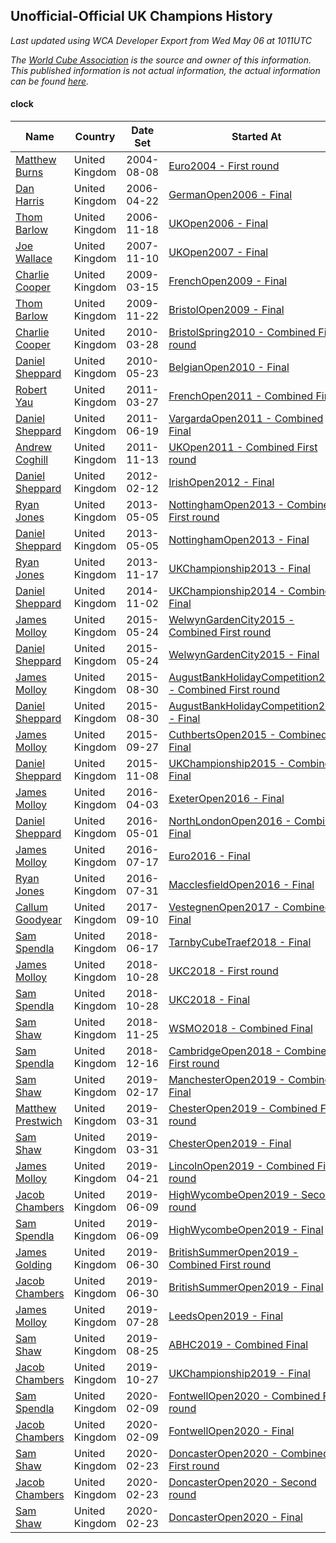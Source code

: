 ## Unofficial-Official UK Champions History

*Last updated using WCA Developer Export from Wed May 06 at 1011UTC*

*The [World Cube Association](https://www.worldcubeassociation.org) is the source and owner of this information. This published information is not actual information, the actual information can be found [here](https://www.worldcubeassociation.org/results).*

#### clock

|Name|Country|Date Set|Started At|Ended At|Days Held|  
|--|--|--|--|--|--|  
|[Matthew Burns](https://www.worldcubeassociation.org/persons/2004BURN01)|United Kingdom|2004-08-08|[Euro2004 - First round](https://www.worldcubeassociation.org/competitions/Euro2004/results/all#eclock_1)|1 year after [Euro2004](https://www.worldcubeassociation.org/competitions/Euro2004/results/all#eclock_f)|365|  
|[Dan Harris](https://www.worldcubeassociation.org/persons/2003HARR01)|United Kingdom|2006-04-22|[GermanOpen2006 - Final](https://www.worldcubeassociation.org/competitions/GermanOpen2006/results/all#eclock_f)|[UKOpen2006 - Final](https://www.worldcubeassociation.org/competitions/UKOpen2006/results/all#eclock_f)|210|  
|[Thom Barlow](https://www.worldcubeassociation.org/persons/2006BARL01)|United Kingdom|2006-11-18|[UKOpen2006 - Final](https://www.worldcubeassociation.org/competitions/UKOpen2006/results/all#eclock_f)|[UKOpen2007 - Final](https://www.worldcubeassociation.org/competitions/UKOpen2007/results/all#eclock_f)|357|  
|[Joe Wallace](https://www.worldcubeassociation.org/persons/2006WALL01)|United Kingdom|2007-11-10|[UKOpen2007 - Final](https://www.worldcubeassociation.org/competitions/UKOpen2007/results/all#eclock_f)|1 year after [UKOpen2007](https://www.worldcubeassociation.org/competitions/UKOpen2007/results/all#eclock_f)|366|  
|[Charlie Cooper](https://www.worldcubeassociation.org/persons/2007COOP01)|United Kingdom|2009-03-15|[FrenchOpen2009 - Final](https://www.worldcubeassociation.org/competitions/FrenchOpen2009/results/all#eclock_f)|[BristolOpen2009 - Final](https://www.worldcubeassociation.org/competitions/BristolOpen2009/results/all#eclock_f)|252|  
|[Thom Barlow](https://www.worldcubeassociation.org/persons/2006BARL01)|United Kingdom|2009-11-22|[BristolOpen2009 - Final](https://www.worldcubeassociation.org/competitions/BristolOpen2009/results/all#eclock_f)|[BristolSpring2010 - Combined First round](https://www.worldcubeassociation.org/competitions/BristolSpring2010/results/all#eclock_d)|126|  
|[Charlie Cooper](https://www.worldcubeassociation.org/persons/2007COOP01)|United Kingdom|2010-03-28|[BristolSpring2010 - Combined First round](https://www.worldcubeassociation.org/competitions/BristolSpring2010/results/all#eclock_d)|[BelgianOpen2010 - Final](https://www.worldcubeassociation.org/competitions/BelgianOpen2010/results/all#eclock_f)|56|  
|[Daniel Sheppard](https://www.worldcubeassociation.org/persons/2009SHEP01)|United Kingdom|2010-05-23|[BelgianOpen2010 - Final](https://www.worldcubeassociation.org/competitions/BelgianOpen2010/results/all#eclock_f)|[FrenchOpen2011 - Combined Final](https://www.worldcubeassociation.org/competitions/FrenchOpen2011/results/all#eclock_c)|308|  
|[Robert Yau](https://www.worldcubeassociation.org/persons/2009YAUR01)|United Kingdom|2011-03-27|[FrenchOpen2011 - Combined Final](https://www.worldcubeassociation.org/competitions/FrenchOpen2011/results/all#eclock_c)|[VargardaOpen2011 - Combined Final](https://www.worldcubeassociation.org/competitions/VargardaOpen2011/results/all#eclock_c)|84|  
|[Daniel Sheppard](https://www.worldcubeassociation.org/persons/2009SHEP01)|United Kingdom|2011-06-19|[VargardaOpen2011 - Combined Final](https://www.worldcubeassociation.org/competitions/VargardaOpen2011/results/all#eclock_c)|[UKOpen2011 - Combined First round](https://www.worldcubeassociation.org/competitions/UKOpen2011/results/all#eclock_d)|147|  
|[Andrew Coghill](https://www.worldcubeassociation.org/persons/2009COGH01)|United Kingdom|2011-11-13|[UKOpen2011 - Combined First round](https://www.worldcubeassociation.org/competitions/UKOpen2011/results/all#eclock_d)|[IrishOpen2012 - Final](https://www.worldcubeassociation.org/competitions/IrishOpen2012/results/all#eclock_f)|91|  
|[Daniel Sheppard](https://www.worldcubeassociation.org/persons/2009SHEP01)|United Kingdom|2012-02-12|[IrishOpen2012 - Final](https://www.worldcubeassociation.org/competitions/IrishOpen2012/results/all#eclock_f)|[NottinghamOpen2013 - Combined First round](https://www.worldcubeassociation.org/competitions/NottinghamOpen2013/results/all#eclock_d)|448|  
|[Ryan Jones](https://www.worldcubeassociation.org/persons/2012JONE03)|United Kingdom|2013-05-05|[NottinghamOpen2013 - Combined First round](https://www.worldcubeassociation.org/competitions/NottinghamOpen2013/results/all#eclock_d)|[NottinghamOpen2013 - Final](https://www.worldcubeassociation.org/competitions/NottinghamOpen2013/results/all#eclock_f)|0|  
|[Daniel Sheppard](https://www.worldcubeassociation.org/persons/2009SHEP01)|United Kingdom|2013-05-05|[NottinghamOpen2013 - Final](https://www.worldcubeassociation.org/competitions/NottinghamOpen2013/results/all#eclock_f)|[UKChampionship2013 - Final](https://www.worldcubeassociation.org/competitions/UKChampionship2013/results/all#eclock_f)|196|  
|[Ryan Jones](https://www.worldcubeassociation.org/persons/2012JONE03)|United Kingdom|2013-11-17|[UKChampionship2013 - Final](https://www.worldcubeassociation.org/competitions/UKChampionship2013/results/all#eclock_f)|[UKChampionship2014 - Combined Final](https://www.worldcubeassociation.org/competitions/UKChampionship2014/results/all#eclock_c)|350|  
|[Daniel Sheppard](https://www.worldcubeassociation.org/persons/2009SHEP01)|United Kingdom|2014-11-02|[UKChampionship2014 - Combined Final](https://www.worldcubeassociation.org/competitions/UKChampionship2014/results/all#eclock_c)|[WelwynGardenCity2015 - Combined First round](https://www.worldcubeassociation.org/competitions/WelwynGardenCity2015/results/all#eclock_d)|203|  
|[James Molloy](https://www.worldcubeassociation.org/persons/2011MOLL01)|United Kingdom|2015-05-24|[WelwynGardenCity2015 - Combined First round](https://www.worldcubeassociation.org/competitions/WelwynGardenCity2015/results/all#eclock_d)|[WelwynGardenCity2015 - Final](https://www.worldcubeassociation.org/competitions/WelwynGardenCity2015/results/all#eclock_f)|0|  
|[Daniel Sheppard](https://www.worldcubeassociation.org/persons/2009SHEP01)|United Kingdom|2015-05-24|[WelwynGardenCity2015 - Final](https://www.worldcubeassociation.org/competitions/WelwynGardenCity2015/results/all#eclock_f)|[AugustBankHolidayCompetition2015 - Combined First round](https://www.worldcubeassociation.org/competitions/AugustBankHolidayCompetition2015/results/all#eclock_d)|98|  
|[James Molloy](https://www.worldcubeassociation.org/persons/2011MOLL01)|United Kingdom|2015-08-30|[AugustBankHolidayCompetition2015 - Combined First round](https://www.worldcubeassociation.org/competitions/AugustBankHolidayCompetition2015/results/all#eclock_d)|[AugustBankHolidayCompetition2015 - Final](https://www.worldcubeassociation.org/competitions/AugustBankHolidayCompetition2015/results/all#eclock_f)|0|  
|[Daniel Sheppard](https://www.worldcubeassociation.org/persons/2009SHEP01)|United Kingdom|2015-08-30|[AugustBankHolidayCompetition2015 - Final](https://www.worldcubeassociation.org/competitions/AugustBankHolidayCompetition2015/results/all#eclock_f)|[CuthbertsOpen2015 - Combined Final](https://www.worldcubeassociation.org/competitions/CuthbertsOpen2015/results/all#eclock_c)|28|  
|[James Molloy](https://www.worldcubeassociation.org/persons/2011MOLL01)|United Kingdom|2015-09-27|[CuthbertsOpen2015 - Combined Final](https://www.worldcubeassociation.org/competitions/CuthbertsOpen2015/results/all#eclock_c)|[UKChampionship2015 - Combined Final](https://www.worldcubeassociation.org/competitions/UKChampionship2015/results/all#eclock_c)|42|  
|[Daniel Sheppard](https://www.worldcubeassociation.org/persons/2009SHEP01)|United Kingdom|2015-11-08|[UKChampionship2015 - Combined Final](https://www.worldcubeassociation.org/competitions/UKChampionship2015/results/all#eclock_c)|[ExeterOpen2016 - Final](https://www.worldcubeassociation.org/competitions/ExeterOpen2016/results/all#eclock_f)|147|  
|[James Molloy](https://www.worldcubeassociation.org/persons/2011MOLL01)|United Kingdom|2016-04-03|[ExeterOpen2016 - Final](https://www.worldcubeassociation.org/competitions/ExeterOpen2016/results/all#eclock_f)|[NorthLondonOpen2016 - Combined Final](https://www.worldcubeassociation.org/competitions/NorthLondonOpen2016/results/all#eclock_c)|28|  
|[Daniel Sheppard](https://www.worldcubeassociation.org/persons/2009SHEP01)|United Kingdom|2016-05-01|[NorthLondonOpen2016 - Combined Final](https://www.worldcubeassociation.org/competitions/NorthLondonOpen2016/results/all#eclock_c)|[Euro2016 - Final](https://www.worldcubeassociation.org/competitions/Euro2016/results/all#eclock_f)|77|  
|[James Molloy](https://www.worldcubeassociation.org/persons/2011MOLL01)|United Kingdom|2016-07-17|[Euro2016 - Final](https://www.worldcubeassociation.org/competitions/Euro2016/results/all#eclock_f)|[MacclesfieldOpen2016 - Final](https://www.worldcubeassociation.org/competitions/MacclesfieldOpen2016/results/all#eclock_f)|14|  
|[Ryan Jones](https://www.worldcubeassociation.org/persons/2012JONE03)|United Kingdom|2016-07-31|[MacclesfieldOpen2016 - Final](https://www.worldcubeassociation.org/competitions/MacclesfieldOpen2016/results/all#eclock_f)|1 year after [ABHC2016](https://www.worldcubeassociation.org/competitions/ABHC2016/results/all#eclock_f)|393|  
|[Callum Goodyear](https://www.worldcubeassociation.org/persons/2012GOOD02)|United Kingdom|2017-09-10|[VestegnenOpen2017 - Combined Final](https://www.worldcubeassociation.org/competitions/VestegnenOpen2017/results/all#eclock_c)|[TarnbyCubeTraef2018 - Final](https://www.worldcubeassociation.org/competitions/TarnbyCubeTraef2018/results/all#eclock_f)|280|  
|[Sam Spendla](https://www.worldcubeassociation.org/persons/2015SPEN01)|United Kingdom|2018-06-17|[TarnbyCubeTraef2018 - Final](https://www.worldcubeassociation.org/competitions/TarnbyCubeTraef2018/results/all#eclock_f)|[UKC2018 - First round](https://www.worldcubeassociation.org/competitions/UKC2018/results/all#eclock_1)|133|  
|[James Molloy](https://www.worldcubeassociation.org/persons/2011MOLL01)|United Kingdom|2018-10-28|[UKC2018 - First round](https://www.worldcubeassociation.org/competitions/UKC2018/results/all#eclock_1)|[UKC2018 - Final](https://www.worldcubeassociation.org/competitions/UKC2018/results/all#eclock_f)|0|  
|[Sam Spendla](https://www.worldcubeassociation.org/persons/2015SPEN01)|United Kingdom|2018-10-28|[UKC2018 - Final](https://www.worldcubeassociation.org/competitions/UKC2018/results/all#eclock_f)|[WSMO2018 - Combined Final](https://www.worldcubeassociation.org/competitions/WSMO2018/results/all#eclock_c)|28|  
|[Sam Shaw](https://www.worldcubeassociation.org/persons/2016SHAW02)|United Kingdom|2018-11-25|[WSMO2018 - Combined Final](https://www.worldcubeassociation.org/competitions/WSMO2018/results/all#eclock_c)|[CambridgeOpen2018 - Combined First round](https://www.worldcubeassociation.org/competitions/CambridgeOpen2018/results/all#eclock_d)|21|  
|[Sam Spendla](https://www.worldcubeassociation.org/persons/2015SPEN01)|United Kingdom|2018-12-16|[CambridgeOpen2018 - Combined First round](https://www.worldcubeassociation.org/competitions/CambridgeOpen2018/results/all#eclock_d)|[ManchesterOpen2019 - Combined Final](https://www.worldcubeassociation.org/competitions/ManchesterOpen2019/results/all#eclock_c)|63|  
|[Sam Shaw](https://www.worldcubeassociation.org/persons/2016SHAW02)|United Kingdom|2019-02-17|[ManchesterOpen2019 - Combined Final](https://www.worldcubeassociation.org/competitions/ManchesterOpen2019/results/all#eclock_c)|[ChesterOpen2019 - Combined First round](https://www.worldcubeassociation.org/competitions/ChesterOpen2019/results/all#eclock_d)|42|  
|[Matthew Prestwich](https://www.worldcubeassociation.org/persons/2016PRES04)|United Kingdom|2019-03-31|[ChesterOpen2019 - Combined First round](https://www.worldcubeassociation.org/competitions/ChesterOpen2019/results/all#eclock_d)|[ChesterOpen2019 - Final](https://www.worldcubeassociation.org/competitions/ChesterOpen2019/results/all#eclock_f)|0|  
|[Sam Shaw](https://www.worldcubeassociation.org/persons/2016SHAW02)|United Kingdom|2019-03-31|[ChesterOpen2019 - Final](https://www.worldcubeassociation.org/competitions/ChesterOpen2019/results/all#eclock_f)|[LincolnOpen2019 - Combined First round](https://www.worldcubeassociation.org/competitions/LincolnOpen2019/results/all#eclock_d)|21|  
|[James Molloy](https://www.worldcubeassociation.org/persons/2011MOLL01)|United Kingdom|2019-04-21|[LincolnOpen2019 - Combined First round](https://www.worldcubeassociation.org/competitions/LincolnOpen2019/results/all#eclock_d)|[HighWycombeOpen2019 - Second round](https://www.worldcubeassociation.org/competitions/HighWycombeOpen2019/results/all#eclock_2)|49|  
|[Jacob Chambers](https://www.worldcubeassociation.org/persons/2017CHAM09)|United Kingdom|2019-06-09|[HighWycombeOpen2019 - Second round](https://www.worldcubeassociation.org/competitions/HighWycombeOpen2019/results/all#eclock_2)|[HighWycombeOpen2019 - Final](https://www.worldcubeassociation.org/competitions/HighWycombeOpen2019/results/all#eclock_f)|0|  
|[Sam Spendla](https://www.worldcubeassociation.org/persons/2015SPEN01)|United Kingdom|2019-06-09|[HighWycombeOpen2019 - Final](https://www.worldcubeassociation.org/competitions/HighWycombeOpen2019/results/all#eclock_f)|[BritishSummerOpen2019 - Combined First round](https://www.worldcubeassociation.org/competitions/BritishSummerOpen2019/results/all#eclock_d)|21|  
|[James Golding](https://www.worldcubeassociation.org/persons/2017GOLD02)|United Kingdom|2019-06-30|[BritishSummerOpen2019 - Combined First round](https://www.worldcubeassociation.org/competitions/BritishSummerOpen2019/results/all#eclock_d)|[BritishSummerOpen2019 - Final](https://www.worldcubeassociation.org/competitions/BritishSummerOpen2019/results/all#eclock_f)|0|  
|[Jacob Chambers](https://www.worldcubeassociation.org/persons/2017CHAM09)|United Kingdom|2019-06-30|[BritishSummerOpen2019 - Final](https://www.worldcubeassociation.org/competitions/BritishSummerOpen2019/results/all#eclock_f)|[LeedsOpen2019 - Final](https://www.worldcubeassociation.org/competitions/LeedsOpen2019/results/all#eclock_f)|28|  
|[James Molloy](https://www.worldcubeassociation.org/persons/2011MOLL01)|United Kingdom|2019-07-28|[LeedsOpen2019 - Final](https://www.worldcubeassociation.org/competitions/LeedsOpen2019/results/all#eclock_f)|[ABHC2019 - Combined Final](https://www.worldcubeassociation.org/competitions/ABHC2019/results/all#eclock_c)|28|  
|[Sam Shaw](https://www.worldcubeassociation.org/persons/2016SHAW02)|United Kingdom|2019-08-25|[ABHC2019 - Combined Final](https://www.worldcubeassociation.org/competitions/ABHC2019/results/all#eclock_c)|[UKChampionship2019 - Final](https://www.worldcubeassociation.org/competitions/UKChampionship2019/results/all#eclock_f)|63|  
|[Jacob Chambers](https://www.worldcubeassociation.org/persons/2017CHAM09)|United Kingdom|2019-10-27|[UKChampionship2019 - Final](https://www.worldcubeassociation.org/competitions/UKChampionship2019/results/all#eclock_f)|[FontwellOpen2020 - Combined First round](https://www.worldcubeassociation.org/competitions/FontwellOpen2020/results/all#eclock_d)|105|  
|[Sam Spendla](https://www.worldcubeassociation.org/persons/2015SPEN01)|United Kingdom|2020-02-09|[FontwellOpen2020 - Combined First round](https://www.worldcubeassociation.org/competitions/FontwellOpen2020/results/all#eclock_d)|[FontwellOpen2020 - Final](https://www.worldcubeassociation.org/competitions/FontwellOpen2020/results/all#eclock_f)|0|  
|[Jacob Chambers](https://www.worldcubeassociation.org/persons/2017CHAM09)|United Kingdom|2020-02-09|[FontwellOpen2020 - Final](https://www.worldcubeassociation.org/competitions/FontwellOpen2020/results/all#eclock_f)|[DoncasterOpen2020 - Combined First round](https://www.worldcubeassociation.org/competitions/DoncasterOpen2020/results/all#eclock_d)|14|  
|[Sam Shaw](https://www.worldcubeassociation.org/persons/2016SHAW02)|United Kingdom|2020-02-23|[DoncasterOpen2020 - Combined First round](https://www.worldcubeassociation.org/competitions/DoncasterOpen2020/results/all#eclock_d)|[DoncasterOpen2020 - Second round](https://www.worldcubeassociation.org/competitions/DoncasterOpen2020/results/all#eclock_2)|0|  
|[Jacob Chambers](https://www.worldcubeassociation.org/persons/2017CHAM09)|United Kingdom|2020-02-23|[DoncasterOpen2020 - Second round](https://www.worldcubeassociation.org/competitions/DoncasterOpen2020/results/all#eclock_2)|[DoncasterOpen2020 - Final](https://www.worldcubeassociation.org/competitions/DoncasterOpen2020/results/all#eclock_f)|0|  
|[Sam Shaw](https://www.worldcubeassociation.org/persons/2016SHAW02)|United Kingdom|2020-02-23|[DoncasterOpen2020 - Final](https://www.worldcubeassociation.org/competitions/DoncasterOpen2020/results/all#eclock_f)|Ongoing|73|  
